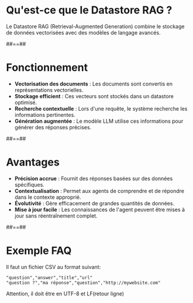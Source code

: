 
# Qu'est-ce que le Datastore RAG ?

Le Datastore RAG (Retrieval-Augmented Generation) combine le stockage de données vectorisées avec des modèles de langage avancés.

##==##


# Fonctionnement

* **Vectorisation des documents** : Les documents sont convertis en représentations vectorielles.
* **Stockage efficient** : Ces vecteurs sont stockés dans un datastore optimisé.
* **Recherche contextuelle** : Lors d'une requête, le système recherche les informations pertinentes.
* **Génération augmentée** : Le modèle LLM utilise ces informations pour générer des réponses précises.
<!-- .element: class="list-fragment" -->

##==##

# Avantages

* **Précision accrue** : Fournit des réponses basées sur des données spécifiques.
* **Contextualisation** : Permet aux agents de comprendre et de répondre dans le contexte approprié.
* **Évolutivité** : Gère efficacement de grandes quantités de données.
* **Mise à jour facile** : Les connaissances de l'agent peuvent être mises à jour sans réentraînement complet.
<!-- .element: class="list-fragment" -->

##==##

# Exemple FAQ

Il faut un fichier CSV au format suivant:
````
"question","answer","title","url"
"question ?","ma réponse","question","http://mywebsite.com"
````

Attention, il doit être en UTF-8 et LF(retour ligne)

